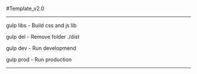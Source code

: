 #Template_v2.0

--------------------------------------------

gulp libs - Build css and js lib

gulp del - Remove folder ./dist

gulp dev - Run developmend

gulp prod - Run production

--------------------------------------------
